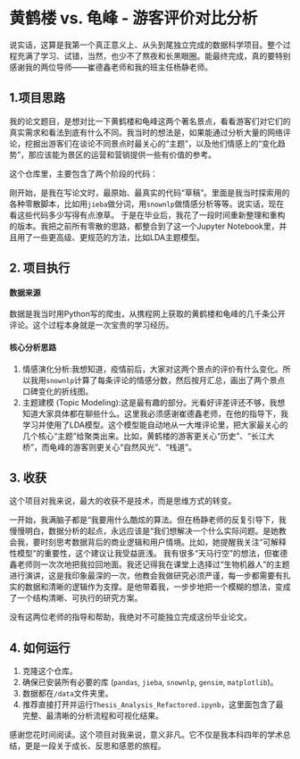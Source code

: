# 黄鹤楼 vs. 龟峰 - 游客评价对比分析

说实话，这算是我第一个真正意义上、从头到尾独立完成的数据科学项目。整个过程充满了学习、试错，当然，也少不了熬夜和长黑眼圈。能最终完成，真的要特别感谢我的两位导师——崔德鑫老师和我的班主任杨静老师。

## 1.项目思路

我的论文题目，是想对比一下黄鹤楼和龟峰这两个著名景点，看看游客们对它们的真实需求和看法到底有什么不同。我当时的想法是，如果能通过分析大量的网络评论，挖掘出游客们在谈论不同景点时最关心的“主题”，以及他们情感上的“变化趋势”，那应该能为景区的运营和营销提供一些有价值的参考。

这个仓库里，主要包含了两个阶段的代码：

刚开始，是我在写论文时，最原始、最真实的代码“草稿”。里面是我当时探索用的各种零散脚本，比如用`jieba`做分词，用`snownlp`做情感分析等等。说实话，现在看这些代码多少写得有点潦草。
于是在毕业后，我花了一段时间重新整理和重构的版本。我把之前所有零散的思路，都整合到了这一个Jupyter Notebook里，并且用了一些更高级、更规范的方法，比如LDA主题模型。

## 2. 项目执行

#### 数据来源
数据是我当时用Python写的爬虫，从携程网上获取的黄鹤楼和龟峰的几千条公开评论。这个过程本身就是一次宝贵的学习经历。

#### 核心分析思路
1. 情感演化分析:我想知道，疫情前后，大家对这两个景点的评价有什么变化。所以我用`snownlp`计算了每条评论的情感分数，然后按月汇总，画出了两个景点口碑变化的折线图。
2. 主题建模 (Topic Modeling):这是最有趣的部分。光看好评差评还不够，我想知道大家具体都在聊些什么。这里我必须感谢崔德鑫老师，在他的指导下，我学习并使用了LDA模型。这个模型能自动地从一大堆评论里，把大家最关心的几个核心“主题”给聚类出来。比如，黄鹤楼的游客更关心“历史”、“长江大桥”，而龟峰的游客则更关心“自然风光”、“栈道”。

## 3. 收获

这个项目对我来说，最大的收获不是技术，而是思维方式的转变。

一开始，我满脑子都是“我要用什么酷炫的算法。但在杨静老师的反复引导下，我慢慢明白，数据分析的起点，永远应该是“我们想解决一个什么实际问题。是她教会我，要时刻思考数据背后的商业逻辑和用户情境。比如，她提醒我关注“可解释性模型”的重要性，这个建议让我受益匪浅。
我有很多“天马行空”的想法，但崔德鑫老师则一次次地把我拉回地面。我还记得我在课堂上选择过“生物机器人”的主题进行演讲，这是我印象最深的一次，他教会我做研究必须严谨，每一步都需要有扎实的数据和清晰的逻辑作为支撑。是他带着我，一步步地把一个模糊的想法，变成了一个结构清晰、可执行的研究方案。

没有这两位老师的指导和帮助，我绝对不可能独立完成这份毕业论文。

## 4. 如何运行

1.  克隆这个仓库。
2.  确保已安装所有必要的库 (`pandas`, `jieba`, `snownlp`, `gensim`, `matplotlib`)。
3.  数据都在`/data`文件夹里。
4.  推荐直接打开并运行`Thesis_Analysis_Refactored.ipynb`，这里面包含了最完整、最清晰的分析流程和可视化结果。

感谢您花时间阅读。这个项目对我来说，意义非凡。它不仅是我本科四年的学术总结，更是一段关于成长、反思和感恩的旅程。